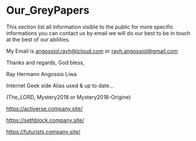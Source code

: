 # Our_GreyPapers

This section list all information visible to the public for more specific informations you can contact us by email 
we will do our best to be in touch at the best of our abilities. 

My Email is angossiol.rayh@icloud.com or rayh.angossiol@gmail.com

Thanks and regards,
God bless,

Ray Hermann
Angossio Liwa

Internet Geek side Alias used & up to date...

(The_LORD, Mystery2018 or Mystery2018-Origine)

https://activerse.company.site/

https://sethblock.company.site/

https://futurists.company.site/

